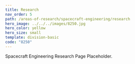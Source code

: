 ```yaml
---
title: Research
nav_order: 5
path: /areas-of-research/spacecraft-engineering/research
hero_image: ../../../images/8250.jpg
hero_color: yellow
hero_size: small
template: division-basic
code: "8250"
---
```

Spacecraft Engineering Research Page Placeholder.
